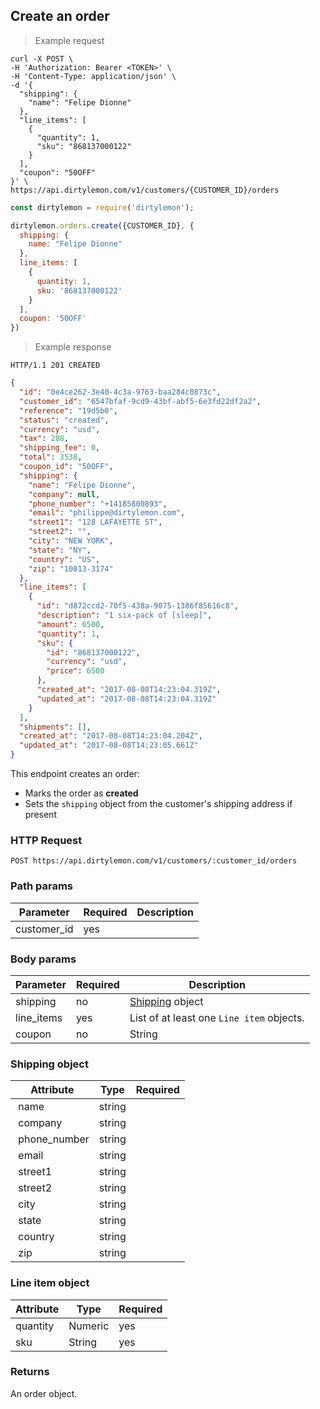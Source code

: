 ## Create an order

> Example request

```shell
curl -X POST \
-H 'Authorization: Bearer <TOKEN>' \
-H 'Content-Type: application/json' \
-d '{
  "shipping": {
    "name": "Felipe Dionne"
  },
  "line_items": [
    {
      "quantity": 1,
      "sku": "868137000122"
    }
  ],
  "coupon": "50OFF"
}' \
https://api.dirtylemon.com/v1/customers/{CUSTOMER_ID}/orders
```

```javascript
const dirtylemon = require('dirtylemon');

dirtylemon.orders.create({CUSTOMER_ID}, {
  shipping: {
    name: "Felipe Dionne"
  },
  line_items: [
    {
      quantity: 1,
      sku: '868137000122'
    }
  ],
  coupon: '50OFF'
})
```

> Example response

```http
HTTP/1.1 201 CREATED
```

```json
{
  "id": "0e4ce262-3e40-4c3a-9763-baa284c0873c",
  "customer_id": "6547bfaf-9cd9-43bf-abf5-6e3fd22df2a2",
  "reference": "19d5b0",
  "status": "created",
  "currency": "usd",
  "tax": 288,
  "shipping_fee": 0,
  "total": 3538,
  "coupon_id": "50OFF",
  "shipping": {
    "name": "Felipe Dionne",
    "company": null,
    "phone_number": "+14185800893",
    "email": "philippe@dirtylemon.com",
    "street1": "128 LAFAYETTE ST",
    "street2": "",
    "city": "NEW YORK",
    "state": "NY",
    "country": "US",
    "zip": "10013-3174"
  },
  "line_items": [
    {
      "id": "d872ccd2-70f5-438a-9075-1386f85616c8",
      "description": "1 six-pack of [sleep]",
      "amount": 6500,
      "quantity": 1,
      "sku": {
        "id": "868137000122",
        "currency": "usd",
        "price": 6500
      },
      "created_at": "2017-08-08T14:23:04.319Z",
      "updated_at": "2017-08-08T14:23:04.319Z"
    }
  ],
  "shipments": [],
  "created_at": "2017-08-08T14:23:04.204Z",
  "updated_at": "2017-08-08T14:23:05.661Z"
}
```

This endpoint creates an order:

  - Marks the order as __created__
  - Sets the `shipping` object from the customer's shipping address if present

### HTTP Request

`POST https://api.dirtylemon.com/v1/customers/:customer_id/orders`

### Path params

| Parameter | Required | Description |
| --------- | -------- | ------------|
| customer_id | yes |  |

### Body params

| Parameter | Required | Description |
| --------- | -------- | ------------|
| shipping  | no | [Shipping](#shipping-object) object |
| line_items | yes | List of at least one `Line item` objects. |
| coupon | no | String |

### Shipping object

| Attribute | Type | Required |
| --------- | -------- | ------------ |
| name         | string |  |
| company      | string |  |
| phone_number | string |  |
| email        | string |  |
| street1      | string |  |
| street2      | string |  |
| city         | string |  |
| state        | string |  |
| country      | string |  |
| zip          | string |  |

### Line item object

| Attribute | Type | Required |
| --------- | -------- | ------------ |
| quantity | Numeric | yes |
| sku | String | yes |

### Returns

An order object.

